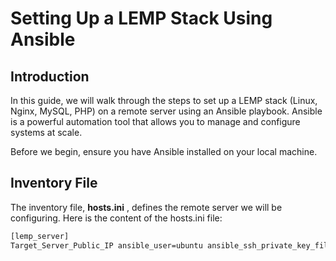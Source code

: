 # Setting Up a LEMP Stack Using Ansible
## Introduction
In this guide, we will walk through the steps to set up a LEMP stack (Linux, Nginx, MySQL, PHP) on a remote server using an Ansible playbook. Ansible is a powerful automation tool that allows you to manage and configure systems at scale.

Before we begin, ensure you have Ansible installed on your local machine.  
## Inventory File
The inventory file, **hosts.ini** , defines the remote server we will be configuring.  Here is the content of the hosts.ini file:
```bash
[lemp_server]
Target_Server_Public_IP ansible_user=ubuntu ansible_ssh_private_key_file=./KEY_PAIR_NAME.pem
```
